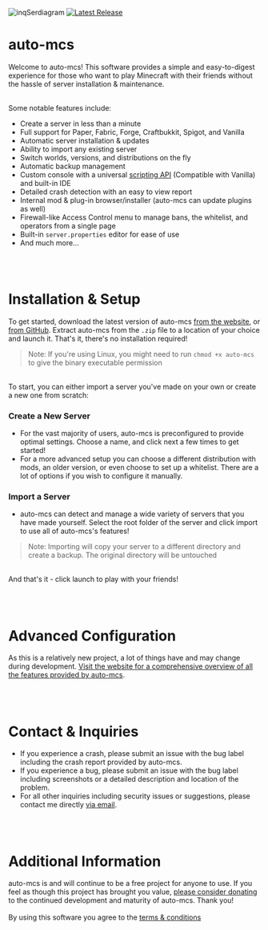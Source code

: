 ![inqSerdiagram](https://github.com/macarooni-man/auto-mcs/blob/main/other/github-banner-cropped.png?raw=true)
[![Latest Release](https://img.shields.io/github/v/release/macarooni-man/auto-mcs)](https://www.auto-mcs.com)
# auto-mcs
Welcome to auto-mcs! This software provides a simple and easy-to-digest experience for those who want to play Minecraft with their friends without the hassle of server installation & maintenance.
<br><br>

Some notable features include:
 - Create a server in less than a minute
 - Full support for Paper, Fabric, Forge, Craftbukkit, Spigot, and Vanilla
 - Automatic server installation & updates
 - Ability to import any existing server
 - Switch worlds, versions, and distributions on the fly
 - Automatic backup management
 - Custom console with a universal [scripting API](https://github.com/macarooni-man/auto-mcs/blob/main/amscript-docs.md) (Compatible with Vanilla) and built-in IDE
 - Detailed crash detection with an easy to view report
 - Internal mod & plug-in browser/installer (auto-mcs can update plugins as well)
 - Firewall-like Access Control menu to manage bans, the whitelist, and operators from a single page
 - Built-in `server.properties` editor for ease of use
 - And much more...

<br><br>
# Installation & Setup
To get started, download the latest version of auto-mcs [from the website](https://www.auto-mcs.com/download), or [from GitHub](https://github.com/macarooni-man/auto-mcs/releases/latest). Extract auto-mcs from the `.zip` file to a location of your choice and launch it. That's it, there's no installation required!
> Note:  If you're using Linux, you might need to run `chmod +x auto-mcs` to give the binary executable permission

<br>
To start, you can either import a server you've made on your own or create a new one from scratch:

### Create a New Server
- For the vast majority of users, auto-mcs is preconfigured to provide optimal settings. Choose a name, and click next a few times to get started!
- For a more advanced setup you can choose a different distribution with mods, an older version, or even choose to set up a whitelist. There are a lot of options if you wish to configure it manually.

### Import a Server
- auto-mcs can detect and manage a wide variety of servers that you have made yourself. Select the root folder of the server and click import to use all of auto-mcs's features!
> Note: Importing will copy your server to a different directory and create a backup. The original directory will be untouched

<br>
And that's it - click launch to play with your friends!

<br><br>
# Advanced Configuration
As this is a relatively new project, a lot of things have and may change during development. [Visit the website for a comprehensive overview of all the features provided by auto-mcs](https://www.auto-mcs.com/guides).


<br><br>
# Contact & Inquiries
- If you experience a crash, please submit an issue with the bug label including the crash report provided by auto-mcs.
- If you experience a bug, please submit an issue with the bug label including screenshots or a detailed description and location of the problem.
- For all other inquiries including security issues or suggestions, please contact me directly [via email](mailto:help@auto-mcs.com?subject=Inquiry%20-%20).

<br><br>
# Additional Information
auto-mcs is and will continue to be a free project for anyone to use. If you feel as though this project has brought you value, [please consider donating](https://github.com/sponsors/macarooni-man) to the continued development and maturity of auto-mcs. Thank you!
<br><br>
By using this software you agree to the [terms & conditions](https://www.auto-mcs.com/terms-and-conditions)
